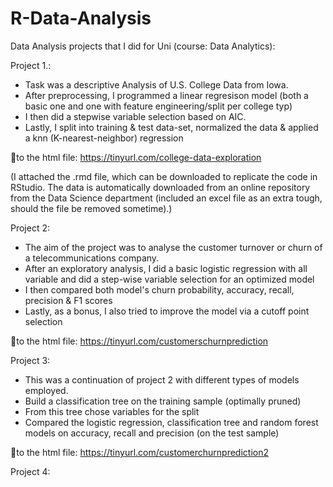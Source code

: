 # R-Data-Analysis

Data Analysis projects that I did for Uni (course: Data Analytics):

Project 1.:
- Task was a descriptive Analysis of U.S. College Data from Iowa.
- After preprocessing, I programmed a linear regresison model (both a basic one and one with feature engineering/split per college typ)
- I then did a stepwise variable selection based on AIC.
- Lastly, I split into training & test data-set, normalized the data & applied a knn (K-nearest-neighbor) regression

🔗to the html file: https://tinyurl.com/college-data-exploration

(I attached the .rmd file, which can be downloaded to replicate the code in RStudio. The data is automatically downloaded from an online repository from the Data Science department (included an excel file as an extra tough, should the file be removed sometime).)

Project 2:
- The aim of the project was to analyse the customer turnover or churn of a telecommunications company.
- After an exploratory analysis, I did a basic logistic regression with all variable and did a step-wise variable selection for an optimized model
- I then compared both model's churn probability, accuracy, recall, precision & F1 scores
- Lastly, as a bonus, I also tried to improve the model via a cutoff point selection

🔗to the html file: https://tinyurl.com/customerschurnprediction

Project 3:
- This was a continuation of project 2 with different types of models employed.
- Build a classification tree on the training sample (optimally pruned)
- From this tree chose variables for the split
- Compared the logistic regression, classification tree and random forest models on accuracy, recall and precision (on the test sample)

🔗to the html file: https://tinyurl.com/customerchurnprediction2

Project 4:
